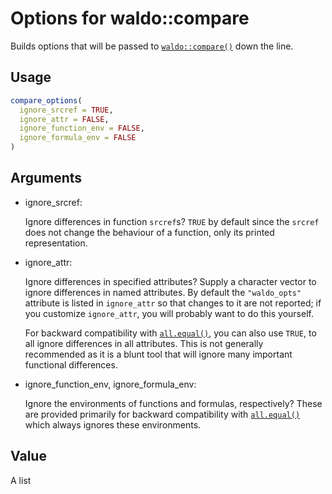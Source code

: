 # Options for waldo::compare

Builds options that will be passed to
[`waldo::compare()`](https://waldo.r-lib.org/reference/compare.html)
down the line.

## Usage

``` r
compare_options(
  ignore_srcref = TRUE,
  ignore_attr = FALSE,
  ignore_function_env = FALSE,
  ignore_formula_env = FALSE
)
```

## Arguments

- ignore_srcref:

  Ignore differences in function `srcref`s? `TRUE` by default since the
  `srcref` does not change the behaviour of a function, only its printed
  representation.

- ignore_attr:

  Ignore differences in specified attributes? Supply a character vector
  to ignore differences in named attributes. By default the
  `"waldo_opts"` attribute is listed in `ignore_attr` so that changes to
  it are not reported; if you customize `ignore_attr`, you will probably
  want to do this yourself.

  For backward compatibility with
  [`all.equal()`](https://rdrr.io/r/base/all.equal.html), you can also
  use `TRUE`, to all ignore differences in all attributes. This is not
  generally recommended as it is a blunt tool that will ignore many
  important functional differences.

- ignore_function_env, ignore_formula_env:

  Ignore the environments of functions and formulas, respectively? These
  are provided primarily for backward compatibility with
  [`all.equal()`](https://rdrr.io/r/base/all.equal.html) which always
  ignores these environments.

## Value

A list
